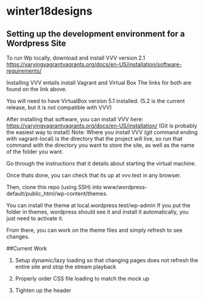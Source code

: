 # winter18designs
## Setting up the development environment for a Wordpress Site

To run Wp locally, download and install VVV version 2.1
https://varyingvagrantvagrants.org/docs/en-US/installation/software-requirements/

Installing VVV entails install Vagrant and Virtual Box
The links for both are found on the link above.

You will need to have VirtualBox version 5.1 installed.
(5.2 is the current release, but it is not compatible with VVV)

After installing that software, you can install VVV here:
https://varyingvagrantvagrants.org/docs/en-US/installation/
(Git is probably the easiest way to install)
Note: Where you install VVV (git command ending with vagrant-local) is the directory that the
project will live, so run that command with the directory you want to store the site, as well
as the name of the folder you want.

Go through the instructions that it details about starting the virtual machine.

Once thats done, you can check that its up at vvv.test in any browser.

Then, clone this repo (using SSH) into www/wordpress-default/public_html/wp-content/themes.

You can install the theme at
local.wordpress.test/wp-admin
If you put the folder in themes, wordpress should see it and install it automatically,
you just need to activate it.

From there, you can work on the theme files and simply refresh to see changes.

##Current Work
1) Setup dynamic/lazy loading so that changing pages does not refresh the entire site and
stop the stream playback

2) Properly order CSS file loading to match the mock up

3) Tighten up the header